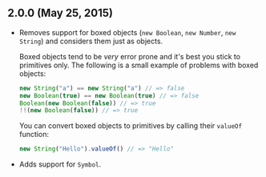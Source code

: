 ## 2.0.0 (May 25, 2015)
- Removes support for boxed objects (`new Boolean`, `new Number`, `new String`)
  and considers them just as objects.

  Boxed objects tend to be *very* error prone and it's best you stick to
  primitives only. The following is a small example of problems with boxed
  objects:

  ```javascript
  new String("a") == new String("a") // => false
  new Boolean(true) == new Boolean(true) // => false
  Boolean(new Boolean(false)) // => true
  !!(new Boolean(false)) // => true
  ```

  You can convert boxed objects to primitives by calling their `valueOf`
  function:
  ```javascript
  new String("Hello").valueOf() // => "Hello"
  ```

- Adds support for `Symbol`.
